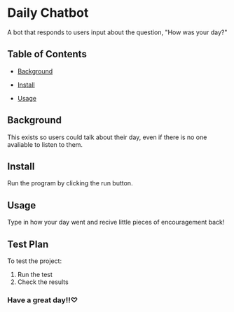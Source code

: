 # Daily Chatbot

A bot that responds to users input about the question, "How was your day?"

## Table of Contents

- [Background](#background)

- [Install](#install)

- [Usage](#usage)

## Background

This exists so users could talk about their day, even if there is no one  avaliable to listen to them. 

## Install

Run the program by clicking the run button. 

## Usage

Type in how your day went and recive little pieces of encouragement back!

## Test Plan

To test the project:

1.  Run the test
2.  Check the results

### Have a great day!!♡
